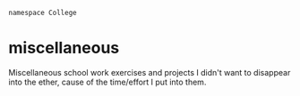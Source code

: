 `namespace College`
# miscellaneous
Miscellaneous school work exercises and projects I didn't want to disappear into the ether, cause of the time/effort I put into them.
